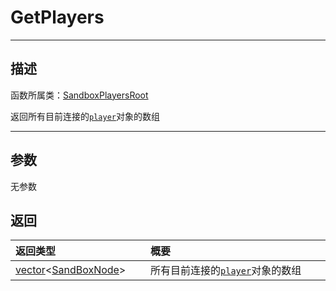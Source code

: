 

# GetPlayers
-----------------------------------------------------------------------------------------
## 描述

函数所属类：[SandboxPlayersRoot](/Api/Class/GamePlay/SandboxPlayersRoot.md)

返回所有目前连接的[`player`](/Api/Class/GamePlay/ScenePlayerObject.md)对象的数组

-----------------------------------------------------------------------------------------
## 参数

无参数


## 返回

|<div style="width:200px">**返回类型**</div>|<div style="width:800px">**概要**</div>|
|:---|:---|
|[vector](/Api/Class/NoType/vector.md)\<[SandBoxNode](/Api/Class/NoType/SandBoxNode.md)\>|所有目前连接的[`player`](/Api/Class/GamePlay/ScenePlayerObject.md)对象的数组|